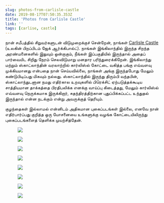 ```yaml
---
slug: photos-from-carlisle-castle
date: 2019-08-17T07:50:35.353Z
title: 'Photos from Carlisle Castle'
link: ''
tags: [carlise, castle]
---
```


நான் சமீபத்தில் சிறுவர்களுடன் விடுமுறைக்குச் சென்றேன், நாங்கள் [Carlisle Castle](>https://en.wikipedia.org/wiki/Carlisle_Castle) (உலகின் பிறப்பிடம் ஜேக் ஆர்க்கிபால்ட்). நாங்கள் இங்கிலாந்தில் இருந்த சிறந்த அரண்மனைகளில் இதுவும் ஒன்றாகும், நீங்கள் இப்பகுதியில் இருந்தால் அதைப் பார்வையிட சிறிது நேரம் செலவிடுமாறு மனதார பரிந்துரைக்கிறேன். இங்கிலாந்து மற்றும் ஸ்காட்லாந்தின் வரலாற்றில் கார்லிஸ்ல் கோட்டை வகித்த பங்கு எவ்வளவு முக்கியமானது என்பதை நான் செய்யவில்லை, நாங்கள் அங்கு இருந்தபோது மேலும் கண்டுபிடிப்பது மிகவும் நல்லது. ஸ்காட்லாந்தில் இருந்து திரும்பி வந்தபின், ஸ்காட்லாந்துடனான நமது எதிர்கால உறவுகளில் பிரெக்சிட் ஏற்படுத்தக்கூடிய சாத்தியமான தாக்கத்தை பிரதிபலிக்க எனக்கு வாய்ப்பு கிடைத்தது, மேலும் கார்லிஸ்ல் எவ்வளவு நெருக்கமாக இருக்கிறார், சுதந்திரத்திற்கான புதுப்பிக்கப்பட்ட உந்துதல் இருந்தால் என்ன நடக்கும் என்று அவருக்குத் தெரியும்.

குழந்தைகள் இல்லாமல் என்னிடம் அதிகமான புகைப்படங்கள் இல்லை, எனவே நான் எதிர்பார்ப்பது குறித்த ஒரு யோசனையை உங்களுக்கு வழங்க கோட்டையிலிருந்து புகைப்படங்களைத் தெளிக்க முயற்சித்தேன்.

<figure><img src="/images/2019-08-17-photos-from-carlisle-castle-0.jpeg"></figure>

<figure><img src="/images/2019-08-17-photos-from-carlisle-castle-1.jpeg"></figure>

<figure><img src="/images/2019-08-17-photos-from-carlisle-castle-2.jpeg"></figure>

<figure><img src="/images/2019-08-17-photos-from-carlisle-castle-3.jpeg"></figure>

<figure><img src="/images/2019-08-17-photos-from-carlisle-castle-4.jpeg"></figure>

<figure><img src="/images/2019-08-17-photos-from-carlisle-castle-5.jpeg"></figure>

<figure><img src="/images/2019-08-17-photos-from-carlisle-castle-6.jpeg"></figure>

<figure><img src="/images/2019-08-17-photos-from-carlisle-castle-7.jpeg"></figure>

